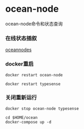 # ocean-node
ocean-node命令和状态查询
### 在线状态插叙
[oceannodes](https://rewards.autobotocean.com/#)
### docker重启
```
docker restart ocean-node
```
```
docker restart typesense
```
### 关闭重新运行
```
docker stop ocean-node typesense
```
```
cd $HOME/ocean
docker-compose up -d
```
